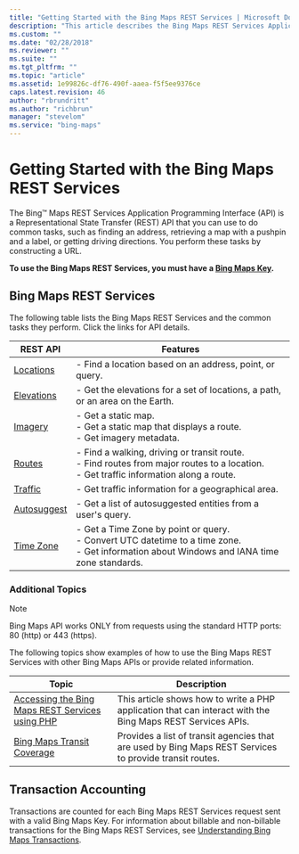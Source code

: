 ```yaml
---
title: "Getting Started with the Bing Maps REST Services | Microsoft Docs"
description: "This article describes the Bing Maps REST Services Application Programming Interface (API) and provides a table that lists the Bing Maps REST Services and the common tasks they perform."
ms.custom: ""
ms.date: "02/28/2018"
ms.reviewer: ""
ms.suite: ""
ms.tgt_pltfrm: ""
ms.topic: "article"
ms.assetid: 1e99826c-df76-490f-aaea-f5f5ee9376ce
caps.latest.revision: 46
author: "rbrundritt"
ms.author: "richbrun"
manager: "stevelom"
ms.service: "bing-maps"
---
```


# Getting Started with the Bing Maps REST Services

The Bing™ Maps REST Services Application Programming Interface (API) is a Representational State Transfer (REST) API that you can use to do common tasks, such as finding an address, retrieving a map with a pushpin and a label, or getting driving directions. You perform these tasks by constructing a URL.
  
 **To use the Bing Maps REST Services, you must have a [Bing Maps Key](../getting-started/bing-maps-dev-center-help/getting-a-bing-maps-key.md).**  
  
## Bing Maps REST Services  

 The following table lists the Bing Maps REST Services and the common tasks they perform. Click the links for API details.  
  
|REST API|Features|  
|--------------|--------------|  
|[Locations](../rest-services/locations/index.md)|-   Find a location based on an address, point, or query.|  
|[Elevations](../rest-services/elevations/index.md)|-   Get the elevations for a set of locations, a path, or an area on the Earth.|  
|[Imagery](../rest-services/imagery/index.md)|-   Get a static map.<br />-   Get a static map that displays a route.<br />-   Get imagery metadata.|
|[Routes](../rest-services/routes/index.md)|-   Find a walking, driving or transit route.<br />-   Find routes from major routes to a location.<br />-   Get traffic information along a route.|  
|[Traffic](../rest-services/traffic/index.md)|-   Get traffic information for a geographical area.| 
|[Autosuggest](../rest-services/autosuggest.md)| - Get a list of autosuggested entities from a user's query.|  
|[Time Zone](../rest-services/timezone/index.md)| - Get a Time Zone by point or query.<br />- Convert UTC datetime to a time zone.<br />- Get information about Windows and IANA time zone standards.|
  
### Additional Topics  

> [!NOTE]
>  Bing Maps API works ONLY from requests using the standard HTTP ports: 80 (http) or 443 (https).

 The following topics show examples of how to use the Bing Maps REST Services with other Bing Maps APIs or provide related information.  
  
|Topic|Description|  
|-|-|  
|[Accessing the Bing Maps REST Services using PHP](../articles/accessing-the-bing-maps-rest-services-using-php.md)|This article shows how to write a PHP application that can interact with the Bing Maps REST Services APIs.|  
|[Bing Maps Transit Coverage](../coverage/index.md)|Provides a list of transit agencies that are used by Bing Maps REST Services to provide transit routes.|  
  
## Transaction Accounting

 Transactions are counted for each Bing Maps REST Services request sent with a valid Bing Maps Key. For information about billable and non-billable transactions for the Bing Maps REST Services, see [Understanding Bing Maps Transactions](../getting-started/bing-maps-dev-center-help/understanding-bing-maps-transactions.md).
